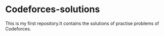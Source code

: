 # Codeforces-solutions
This is my first repository.It contains the solutions of practise problems of Codeforces.
